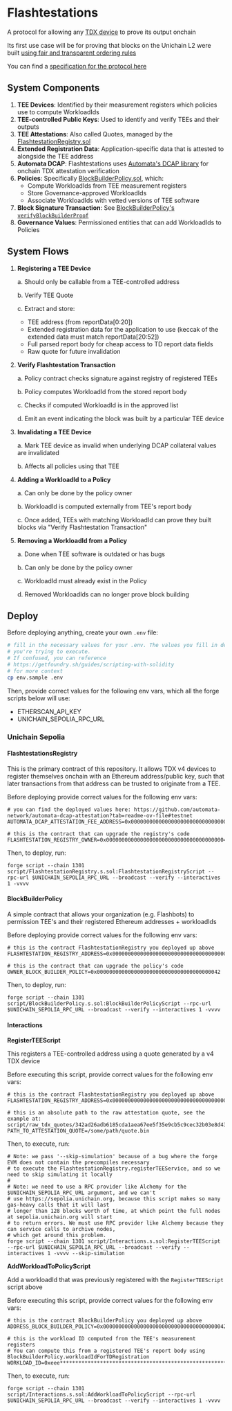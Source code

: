 # Flashtestations

A protocol for allowing any [TDX device](https://collective.flashbots.net/t/building-secure-ethereum-blocks-on-minimal-intel-tdx-confidential-vms/3795) to prove its output onchain

Its first use case will be for proving that blocks on the Unichain L2 were built [using fair and transparent ordering rules](https://blog.uniswap.org/rollup-boost-is-live-on-unichain)

You can find a [specification for the protocol here](https://github.com/flashbots/rollup-boost/blob/main/specs/flashtestations.md)

## System Components

1. **TEE Devices**: Identified by their measurement registers which policies use to compute WorkloadIds
1. **TEE-controlled Public Keys**: Used to identify and verify TEEs and their outputs
1. **TEE Attestations**: Also called Quotes, managed by the [FlashtestationRegistry.sol](src/FlashtestationRegistry.sol)
1. **Extended Registration Data**: Application-specific data that is attested to alongside the TEE address
1. **Automata DCAP**: Flashtestations uses [Automata's DCAP library](https://github.com/automata-network/automata-dcap-attestation) for onchain TDX attestation verification
1. **Policies**: Specifically [BlockBuilderPolicy.sol](src/BlockBuilderPolicy.sol), which:
   - Compute WorkloadIds from TEE measurement registers
   - Store Governance-approved WorkloadIds
   - Associate WorkloadIds with vetted versions of TEE software
1. **Block Signature Transaction**: See [BlockBuilderPolicy's `verifyBlockBuilderProof`](src/BlockBuilderPolicy.sol)
1. **Governance Values**: Permissioned entities that can add WorkloadIds to Policies

## System Flows

1. **Registering a TEE Device**

   a. Should only be callable from a TEE-controlled address

   b. Verify TEE Quote

   c. Extract and store:
      - TEE address (from reportData[0:20])
      - Extended registration data for the application to use (keccak of the extended data must match reportData[20:52])
      - Full parsed report body for cheap access to TD report data fields
      - Raw quote for future invalidation

1. **Verify Flashtestation Transaction**

   a. Policy contract checks signature against registry of registered TEEs

   b. Policy computes WorkloadId from the stored report body

   c. Checks if computed WorkloadId is in the approved list

   d. Emit an event indicating the block was built by a particular TEE device

1. **Invalidating a TEE Device**

   a. Mark TEE device as invalid when underlying DCAP collateral values are invalidated

   b. Affects all policies using that TEE

1. **Adding a WorkloadId to a Policy**

   a. Can only be done by the policy owner

   b. WorkloadId is computed externally from TEE's report body

   c. Once added, TEEs with matching WorkloadId can prove they built blocks via "Verify Flashtestation Transaction"

1. **Removing a WorkloadId from a Policy**

   a. Done when TEE software is outdated or has bugs

   b. Can only be done by the policy owner

   c. WorkloadId must already exist in the Policy

   d. Removed WorkloadIds can no longer prove block building

## Deploy

Before deploying anything, create your own `.env` file:

```bash
# fill in the necessary values for your .env. The values you fill in depend on the script that
# you're trying to execute.
# If confused, you can reference
# https://getfoundry.sh/guides/scripting-with-solidity
# for more context
cp env.sample .env
```

Then, provide correct values for the following env vars, which all the forge scripts below will use:

- ETHERSCAN_API_KEY
- UNICHAIN_SEPOLIA_RPC_URL

### Unichain Sepolia

#### FlashtestationsRegistry

This is the primary contract of this repository. It allows TDX v4 devices to register themselves onchain with an Ethereum address/public key, such that later transactions from that address can be trusted to originate from a TEE.

Before deploying provide correct values for the following env vars:

```
# you can find the deployed values here: https://github.com/automata-network/automata-dcap-attestation?tab=readme-ov-file#testnet
AUTOMATA_DCAP_ATTESTATION_FEE_ADDRESS=0x0000000000000000000000000000000000000042

# this is the contract that can upgrade the registry's code
FLASHTESTATION_REGISTRY_OWNER=0x0000000000000000000000000000000000000042
```

Then, to deploy, run:

```
forge script --chain 1301 script/FlashtestationRegistry.s.sol:FlashtestationRegistryScript --rpc-url $UNICHAIN_SEPOLIA_RPC_URL --broadcast --verify --interactives 1 -vvvv
```

#### BlockBuilderPolicy

A simple contract that allows your organization (e.g. Flashbots) to permission TEE's and their registered Ethereum addresses + workloadIds

Before deploying provide correct values for the following env vars:

```
# this is the contract FlashtestationRegistry you deployed up above
FLASHTESTATION_REGISTRY_ADDRESS=0x0000000000000000000000000000000000000042

# this is the contract that can upgrade the policy's code
OWNER_BLOCK_BUILDER_POLICY=0x0000000000000000000000000000000000000042
```

Then, to deploy, run:

```
forge script --chain 1301 script/BlockBuilderPolicy.s.sol:BlockBuilderPolicyScript --rpc-url $UNICHAIN_SEPOLIA_RPC_URL --broadcast --verify --interactives 1 -vvvv
```

#### Interactions

**RegisterTEEScript**

This registers a TEE-controlled address using a quote generated by a v4 TDX device

Before executing this script, provide correct values for the following env vars:

```
# this is the contract FlashtestationRegistry you deployed up above
FLASHTESTATION_REGISTRY_ADDRESS=0x0000000000000000000000000000000000000042

# this is an absolute path to the raw attestation quote, see the example at: script/raw_tdx_quotes/342ad26adb6185cda1aea67ee5f35e9cb5c9cec32b03e8d4382492ca35d53331e906b20edbe46d9337b7b2b2248c633cc2a3aeb3a0ce480dd22b5950860c8a2c
PATH_TO_ATTESTATION_QUOTE=/some/path/quote.bin
```

Then, to execute, run:

```
# Note: we pass '--skip-simulation' because of a bug where the forge EVM does not contain the precompiles necessary
# to execute the FlashtestationRegistry.registerTEEService, and so we need to skip simulating it locally
#
# Note: we need to use a RPC provider like Alchemy for the $UNICHAIN_SEPOLIA_RPC_URL argument, and we can't
# use https://sepolia.unichain.org, because this script makes so many gas-heavy calls that it will last
# longer than 128 blocks worth of time, at which point the full nodes at sepolia.unichain.org will start
# to return errors. We must use RPC provider like Alchemy because they can service calls to archive nodes,
# which get around this problem.
forge script --chain 1301 script/Interactions.s.sol:RegisterTEEScript --rpc-url $UNICHAIN_SEPOLIA_RPC_URL --broadcast --verify --interactives 1 -vvvv --skip-simulation
```

**AddWorkloadToPolicyScript**

Add a workloadId that was previously registered with the `RegisterTEEScript` script above

Before executing this script, provide correct values for the following env vars:

```
# this is the contract BlockBuilderPolicy you deployed up above
ADDRESS_BLOCK_BUILDER_POLICY=0x0000000000000000000000000000000000000042

# this is the workload ID computed from the TEE's measurement registers
# You can compute this from a registered TEE's report body using BlockBuilderPolicy.workloadIdForTDRegistration
WORKLOAD_ID=0xeee********************************************************9164e
```

Then, to execute, run:

```
forge script --chain 1301 script/Interactions.s.sol:AddWorkloadToPolicyScript --rpc-url $UNICHAIN_SEPOLIA_RPC_URL --broadcast --verify --interactives 1 -vvvv
```
